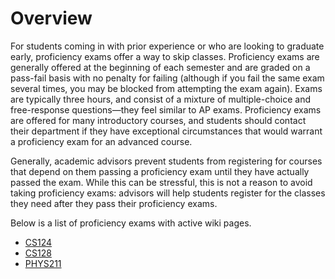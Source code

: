 # Overview

For students coming in with prior experience or who are looking to graduate early, proficiency exams offer a way to skip classes. Proficiency exams are generally offered at the beginning of each semester and are graded on a pass-fail basis with no penalty for failing (although if you fail the same exam several times, you may be blocked from attempting the exam again). Exams are typically three hours, and consist of a mixture of multiple-choice and free-response questions—they feel similar to AP exams. Proficiency exams are offered for many introductory courses, and students should contact their department if they have exceptional circumstances that would warrant a proficiency exam for an advanced course.

Generally, academic advisors prevent students from registering for courses that depend on them passing a proficiency exam until they have actually passed the exam. While this can be stressful, this is not a reason to avoid taking proficiency exams: advisors will help students register for the classes they need after they pass their proficiency exams.

Below is a list of proficiency exams with active wiki pages.
- [CS124](CS124.md)
- [CS128](CS128.md)
- [PHYS211](PHYS211.md)
